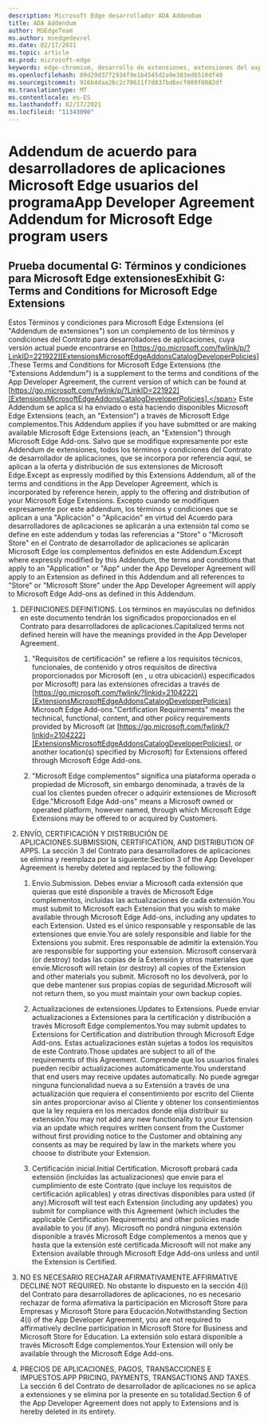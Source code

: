 ```yaml
---
description: Microsoft Edge desarrollador ADA Addendum
title: ADA Addendum
author: MSEdgeTeam
ms.author: msedgedevrel
ms.date: 02/17/2021
ms.topic: article
ms.prod: microsoft-edge
keywords: edge-chromium, desarrollo de extensiones, extensiones del explorador, complementos, centro de partners, desarrollador
ms.openlocfilehash: 89d29d3772934f9e1b4545d2a9e383ed6510df40
ms.sourcegitcommit: 916b4daa26c2c78611f7d837bd6ecf009f0082df
ms.translationtype: MT
ms.contentlocale: es-ES
ms.lasthandoff: 02/17/2021
ms.locfileid: "11343090"
---
```

# <span data-ttu-id="575ca-104">Addendum de acuerdo para desarrolladores de aplicaciones Microsoft Edge usuarios del programa</span><span class="sxs-lookup"><span data-stu-id="575ca-104">App Developer Agreement Addendum for Microsoft Edge program users</span></span>  

## <span data-ttu-id="575ca-105">Prueba documental G: Términos y condiciones para Microsoft Edge extensiones</span><span class="sxs-lookup"><span data-stu-id="575ca-105">Exhibit G: Terms and Conditions for Microsoft Edge Extensions</span></span>  

<span data-ttu-id="575ca-106">Estos Términos y condiciones para Microsoft Edge Extensions \(el "Addendum de extensiones"\) son un complemento de los términos y condiciones del Contrato para desarrolladores de aplicaciones, cuya versión actual puede encontrarse en [https://go.microsoft.com/fwlink/p/?LinkID=221922][ExtensionsMicrosoftEdgeAddonsCatalogDeveloperPolicies] .</span><span class="sxs-lookup"><span data-stu-id="575ca-106">These Terms and Conditions for Microsoft Edge Extensions \(the "Extensions Addendum"\) is a supplement to the terms and conditions of the App Developer Agreement, the current version of which can be found at [https://go.microsoft.com/fwlink/p/?LinkID=221922][ExtensionsMicrosoftEdgeAddonsCatalogDeveloperPolicies].</span></span>  <span data-ttu-id="575ca-107">Este Addendum se aplica si ha enviado o está haciendo disponibles Microsoft Edge Extensions \(each, an "Extension"\) a través de Microsoft Edge complementos.</span><span class="sxs-lookup"><span data-stu-id="575ca-107">This Addendum applies if you have submitted or are making available Microsoft Edge Extensions \(each, an "Extension"\) through Microsoft Edge Add-ons.</span></span>  <span data-ttu-id="575ca-108">Salvo que se modifique expresamente por este Addendum de extensiones, todos los términos y condiciones del Contrato de desarrollador de aplicaciones, que se incorpora por referencia aquí, se aplican a la oferta y distribución de sus extensiones de Microsoft Edge.</span><span class="sxs-lookup"><span data-stu-id="575ca-108">Except as expressly modified by this Extensions Addendum, all of the terms and conditions in the App Developer Agreement, which is incorporated by reference herein, apply to the offering and distribution of your Microsoft Edge Extensions.</span></span>  <span data-ttu-id="575ca-109">Excepto cuando se modifiquen expresamente por este addendum, los términos y condiciones que se aplican a una "Aplicación" o "Aplicación" en virtud del Acuerdo para desarrolladores de aplicaciones se aplicarán a una extensión tal como se define en este addendum y todas las referencias a "Store" o "Microsoft Store" en el Contrato de desarrollador de aplicaciones se aplicarán Microsoft Edge los complementos definidos en este Addendum.</span><span class="sxs-lookup"><span data-stu-id="575ca-109">Except where expressly modified by this Addendum, the terms and conditions that apply to an "Application" or "App" under the App Developer Agreement will apply to an Extension as defined in this Addendum and all references to "Store" or "Microsoft Store" under the App Developer Agreement will apply to Microsoft Edge Add-ons as defined in this Addendum.</span></span>  

1.  <span data-ttu-id="575ca-110">DEFINICIONES.</span><span class="sxs-lookup"><span data-stu-id="575ca-110">DEFINITIONS.</span></span>  <span data-ttu-id="575ca-111">Los términos en mayúsculas no definidos en este documento tendrán los significados proporcionados en el Contrato para desarrolladores de aplicaciones.</span><span class="sxs-lookup"><span data-stu-id="575ca-111">Capitalized terms not defined herein will have the meanings provided in the App Developer Agreement.</span></span>  

    1.  <span data-ttu-id="575ca-112">"Requisitos de certificación" se refiere a los requisitos técnicos, funcionales, de contenido y otros requisitos de directiva proporcionados por Microsoft \(en , u otra ubicación\\) especificados por Microsoft\) para las extensiones ofrecidas a través de [https://go.microsoft.com/fwlink/?linkid=2104222][ExtensionsMicrosoftEdgeAddonsCatalogDeveloperPolicies] Microsoft Edge Add-ons.</span><span class="sxs-lookup"><span data-stu-id="575ca-112">"Certification Requirements" means the technical, functional, content, and other policy requirements provided by Microsoft \(at [https://go.microsoft.com/fwlink/?linkid=2104222][ExtensionsMicrosoftEdgeAddonsCatalogDeveloperPolicies], or another location\(s\) specified by Microsoft\) for Extensions offered through Microsoft Edge Add-ons.</span></span>  

    1.  <span data-ttu-id="575ca-113">"Microsoft Edge complementos" significa una plataforma operada o propiedad de Microsoft, sin embargo denominada, a través de la cual los clientes pueden ofrecer o adquirir extensiones de Microsoft Edge.</span><span class="sxs-lookup"><span data-stu-id="575ca-113">"Microsoft Edge Add-ons" means a Microsoft owned or operated platform, however named, through which Microsoft Edge Extensions may be offered to or acquired by Customers.</span></span>

1.  <span data-ttu-id="575ca-114">ENVÍO, CERTIFICACIÓN Y DISTRIBUCIÓN DE APLICACIONES.</span><span class="sxs-lookup"><span data-stu-id="575ca-114">SUBMISSION, CERTIFICATION, AND DISTRIBUTION OF APPS.</span></span>  <span data-ttu-id="575ca-115">La sección 3 del Contrato para desarrolladores de aplicaciones se elimina y reemplaza por la siguiente:</span><span class="sxs-lookup"><span data-stu-id="575ca-115">Section 3 of the App Developer Agreement is hereby deleted and replaced by the following:</span></span>  

    1.  <span data-ttu-id="575ca-116">Envío.</span><span class="sxs-lookup"><span data-stu-id="575ca-116">Submission.</span></span>  <span data-ttu-id="575ca-117">Debes enviar a Microsoft cada extensión que quieras que esté disponible a través de Microsoft Edge complementos, incluidas las actualizaciones de cada extensión.</span><span class="sxs-lookup"><span data-stu-id="575ca-117">You must submit to Microsoft each Extension that you wish to make available through Microsoft Edge Add-ons, including any updates to each Extension.</span></span>  <span data-ttu-id="575ca-118">Usted es el único responsable y responsable de las extensiones que envíe.</span><span class="sxs-lookup"><span data-stu-id="575ca-118">You are solely responsible and liable for the Extensions you submit.</span></span>  <span data-ttu-id="575ca-119">Eres responsable de admitir la extensión.</span><span class="sxs-lookup"><span data-stu-id="575ca-119">You are responsible for supporting your extension.</span></span>  <span data-ttu-id="575ca-120">Microsoft conservará \(or destroy\) todas las copias de la Extensión y otros materiales que envíe.</span><span class="sxs-lookup"><span data-stu-id="575ca-120">Microsoft will retain \(or destroy\) all copies of the Extension and other materials you submit.</span></span>  <span data-ttu-id="575ca-121">Microsoft no los devolverá, por lo que debe mantener sus propias copias de seguridad.</span><span class="sxs-lookup"><span data-stu-id="575ca-121">Microsoft will not return them, so you must maintain your own backup copies.</span></span>  

    1.  <span data-ttu-id="575ca-122">Actualizaciones de extensiones.</span><span class="sxs-lookup"><span data-stu-id="575ca-122">Updates to Extensions.</span></span>  <span data-ttu-id="575ca-123">Puede enviar actualizaciones a Extensiones para la certificación y distribución a través Microsoft Edge complementos.</span><span class="sxs-lookup"><span data-stu-id="575ca-123">You may submit updates to Extensions for Certification and distribution through Microsoft Edge Add-ons.</span></span>  <span data-ttu-id="575ca-124">Estas actualizaciones están sujetas a todos los requisitos de este Contrato.</span><span class="sxs-lookup"><span data-stu-id="575ca-124">Those updates are subject to all of the requirements of this Agreement.</span></span>  <span data-ttu-id="575ca-125">Comprende que los usuarios finales pueden recibir actualizaciones automáticamente.</span><span class="sxs-lookup"><span data-stu-id="575ca-125">You understand that end users may receive updates automatically.</span></span>  <span data-ttu-id="575ca-126">No puede agregar ninguna funcionalidad nueva a su Extensión a través de una actualización que requiera el consentimiento por escrito del Cliente sin antes proporcionar aviso al Cliente y obtener los consentimientos que la ley requiera en los mercados donde elija distribuir su extensión.</span><span class="sxs-lookup"><span data-stu-id="575ca-126">You may not add any new functionality to your Extension via an update which requires written consent from the Customer without first providing notice to the Customer and obtaining any consents as may be required by law in the markets where you choose to distribute your Extension.</span></span>  

    1.  <span data-ttu-id="575ca-127">Certificación inicial.</span><span class="sxs-lookup"><span data-stu-id="575ca-127">Initial Certification.</span></span>  <span data-ttu-id="575ca-128">Microsoft probará cada extensión \(incluidas las actualizaciones\) que envíe para el cumplimiento de este Contrato \(que incluye los requisitos de certificación aplicables\) y otras directivas disponibles para usted \(if any\).</span><span class="sxs-lookup"><span data-stu-id="575ca-128">Microsoft will test each Extension \(including any updates\) you submit for compliance with this Agreement \(which includes the applicable Certification Requirements\) and other policies made available to you \(if any\).</span></span>  <span data-ttu-id="575ca-129">Microsoft no pondrá ninguna extensión disponible a través Microsoft Edge complementos a menos que y hasta que la extensión esté certificada.</span><span class="sxs-lookup"><span data-stu-id="575ca-129">Microsoft will not make any Extension available through Microsoft Edge Add-ons unless and until the Extension is Certified.</span></span>  

1.  <span data-ttu-id="575ca-130">NO ES NECESARIO RECHAZAR AFIRMATIVAMENTE.</span><span class="sxs-lookup"><span data-stu-id="575ca-130">AFFIRMATIVE DECLINE NOT REQUIRED.</span></span>  <span data-ttu-id="575ca-131">No obstante lo dispuesto en la sección 4\(i\) del Contrato para desarrolladores de aplicaciones, no es necesario rechazar de forma afirmativa la participación en Microsoft Store para Empresas y Microsoft Store para Educación.</span><span class="sxs-lookup"><span data-stu-id="575ca-131">Notwithstanding Section 4\(i\) of the App Developer Agreement, you are not required to affirmatively decline participation in Microsoft Store for Business and Microsoft Store for Education.</span></span>  <span data-ttu-id="575ca-132">La extensión solo estará disponible a través Microsoft Edge complementos.</span><span class="sxs-lookup"><span data-stu-id="575ca-132">Your Extension will only be available through the Microsoft Edge Add-ons.</span></span>  

1.  <span data-ttu-id="575ca-133">PRECIOS DE APLICACIONES, PAGOS, TRANSACCIONES E IMPUESTOS.</span><span class="sxs-lookup"><span data-stu-id="575ca-133">APP PRICING, PAYMENTS, TRANSACTIONS AND TAXES.</span></span>  <span data-ttu-id="575ca-134">La sección 6 del Contrato de desarrollador de aplicaciones no se aplica a extensiones y se elimina por la presente en su totalidad.</span><span class="sxs-lookup"><span data-stu-id="575ca-134">Section 6 of the App Developer Agreement does not apply to Extensions and is hereby deleted in its entirety.</span></span>  

<!-- links -->  

[ExtensionsMicrosoftEdgeAddonsCatalogDeveloperPolicies]: ./developer-policies.md "Microsoft Edge Directivas de desarrollador del almacén de complementos | Microsoft Docs"  
